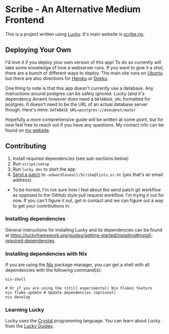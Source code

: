 # Scribe - An Alternative Medium Frontend

This is a project written using [Lucky](https://luckyframework.org). It's main website is [scribe.rip](https://scribe.rip).

## Deploying Your Own

I'd love it if you deploy your own version of this app! To do so currently will take some knowledge of how a webserver runs. If you want to give it a shot, there are a bunch of different ways to deploy. The main site runs on [Ubuntu](https://luckyframework.org/guides/deploying/ubuntu) but there are also directions for [Heroku](https://luckyframework.org/guides/deploying/heroku) or [Dokku](https://luckyframework.org/guides/deploying/dokku).

One thing to note is that this app doesn't currently use a database. Any instructions around postgres can be safely ignored. Lucky (and it's dependency Avram) however does need a `DATABASE_URL` formatted for postgres. It doesn't need to be the URL of an actual database server though. Here's mine: `DATABASE_URL=postgres://does@not/mater`

Hopefully a more comprehensive guide will be written at some point, but for now feel free to reach out if you have any questions. My contact info can be found on [my website](https://edwardloveall.com).

## Contributing

1. Install required dependencies (see sub-sections below)
1. Run `script/setup`
1. Run `lucky dev` to start the app
1. [Send a patch](https://man.sr.ht/git.sr.ht/#sending-patches-upstream) to `~edwardloveall/Scribe@lists.sr.ht` (yes that's an email address).
  * To be honest, I'm not sure how I feel about the send patch git workflow as opposed to the GitHub style pull request workflow. I'm trying it out for now. If you can't figure it out, get in contact and we can figure out a way to get your contributions in.

### Installing dependencies

General instructions for installing Lucky and its dependencies can be found at <https://luckyframework.org/guides/getting-started/installing#install-required-dependencies>.

### Installing dependencies with Nix

If you are using the [Nix](https://nixos.org/) package manager, you can get a shell with all dependencies with the following command(s):

``` shell
nix-shell

# Or if you are using the (still experimental) Nix Flakes feature
nix flake update # Update dependencies (optional)
nix develop
```

### Learning Lucky

Lucky uses the [Crystal](https://crystal-lang.org) programming language. You can learn about Lucky from the [Lucky Guides](https://luckyframework.org/guides/getting-started/why-lucky).

